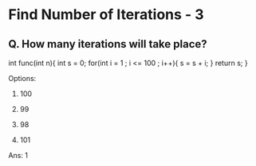 # Find Number of Iterations - 3

## Q. How many iterations will take place?

int func(int n){
    int s = 0;
    for(int i = 1 ; i <= 100 ; i++){ 
        s = s + i;
    }
    return s;
}

Options:

1. 100

2. 99

3. 98

4. 101

Ans:
1
